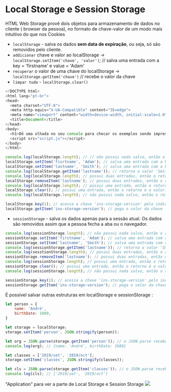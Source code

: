 # Local Storage e Session Storage
HTML Web Storage provê dois objetos para armazenamento de dados no cliente ( browser da pessoa), no formato de chave-valor de um modo mais intuitivo do que nos Cookies
- `localStorage` - salva os dados **sem data de expiração**, ou seja, só são removidos pelo cliente.
- `addicionar` chave e valor ao localStorage -> `localStorage.setItem('chave', 'valor')`; // salva uma entrada com a key = 'firstname' e value = 'Adam'
- `recuperar` o valor de uma chave do localStorage -> `localStorage.getItem('chave')` // recebe o valor da chave
- `limpar tudo` - `localStorage.clear()`
```javascript
<!DOCTYPE html>
<html lang="pt-br">
<head>
  <meta charset="UTF-8">
  <meta http-equiv="X-UA-Compatible" content="IE=edge">
  <meta name="viewport" content="width=device-width, initial-scale=1.0">
  <title>Document</title>
</head>
<body>
  <h1>Dê uma olhada no seu console para checar os exemplos sendo impressos.<br />;)</h1>
  <script src="script.js"></script>
</body>
</html>
```

```javascript
console.log(localStorage.length); // // não possui nada salvo, então o retorno é o valor: 0
localStorage.setItem('fisrtname', 'Adam'); // salva uma entrada com a key = 'firstname' e value = 'Adam'
localStorage.setItem('lastname', 'Smith'); // salva uma entrada com a key = 'lastname' e value = 'Smith'
console.log(localStorage.getItem('lastname')); // retorna o valor 'Smith'
console.log(localStorage.length); // possui duas entradas, então o retorno é o valor: 2
localStorage.removeItem('lastname'); // possui duas entradas, então o retorno é o valor: 2
console.log(localStorage.length); // possui uma entrada, então o retorno é o valor: 1
localStorage.clear(); // possui uma entrada, então o retorno é o valor: 1
console.log(localStorage.length); // não possui nada salvo, então o retorno é o valor: 0

localStorage.key(1); // acessa a chave 'ins-storage-version' pelo indice
localStorage.getItem('ins-storage-version'); // pega o valor da chave 'ins-storage-version'
```

- `sessionStorage` -  salva os dados apenas para a sessão atual. Os dados são removidos assim que a pessoa fecha a aba ou o navegador.
```javascript
console.log(sessionStorage.length); // não possui nada salvo, então o retorno é o valor: 0
sessionStorage.setItem('firstname', 'Adam'); // salva uma entrada com a key = 'firstname' e value = 'Adam'
sessionStorage.setItem('lastname', 'Smith'); // salva uma entrada com a key = 'lastname' e value = 'Smith'
console.log(sessionStorage.getItem('lastname')); // retorna o valor 'Smith'
console.log(sesstionStorage.length); // possui duas entradas, então o retorno é o valor: 2
sessionStorage.removeItem('lastname'); // possui duas entradas, então o retorno é o valor: 2
console.log(sessionStorage.length); // possui uma entrada, então o retorno é o valor: 1
sessionStorage.clear(); // possui uma entrada, então o retorno é o valor: 1
console.log(sessionStorage.length); // não possui nada salvo, então o retorno é o valor: 0

sessionStorage.key(1); // acessa a chave 'ins-storage-version' pelo indice
sessionStorage.getItem('ins-storage-version'); // pega o valor da chave 'ins-storage-version'
```

É possível salvar outras estruturas em localStorage e sessionStorage :
```javascript
let person = {
    name: 'André',
    birthDate: 1989,
}

let storage = localStorage;
storage.setItem('person', JSON.stringify(person));

let org = JSON.parse(storage.getItem('person')); // o JSON.parse recebe o valor da chave acessada por localStorage e converte em um objeto JSON
console.log(org); // {name: 'André', birthDate: 1989}

let classes = ['2019/set', '2019/oct'];
storage.setItem('classes', JSON.stringify(classes));

let cls = JSON.parse(storage.getItem('classes')); // o JSON.parse recebe o valor da chave acessada por localStorage e converte em um JSON
console.log(cls); // ['2019/set', '2019/oct']
```

"Application" para ver a parte de Local Storage e Session Storage
<img src="https://s3.us-east-2.amazonaws.com/assets.app.betrybe.com/fundamentals/web-storage/google-chrome-application-tab-2e4bad96c190ce3e82162d34d7ecb7a0.gif">


